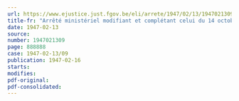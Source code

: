 ```yaml
---
url: https://www.ejustice.just.fgov.be/eli/arrete/1947/02/13/1947021309/justel
title-fr: "Arrêté ministériel modifiant et complétant celui du 14 octobre 1946, plaçant les articles de confiseries et les pralines sous le régime du prix normal (Abrogé par AM 08-03-1949, art. 1)"
date: 1947-02-13
source:
number: 1947021309
page: 888888
case: 1947-02-13/09
publication: 1947-02-16
starts:
modifies:
pdf-original:
pdf-consolidated:
---
```


